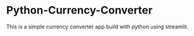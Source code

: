# Python-Currency-Converter
This is a simple currency converter app build with python using streamlit.
